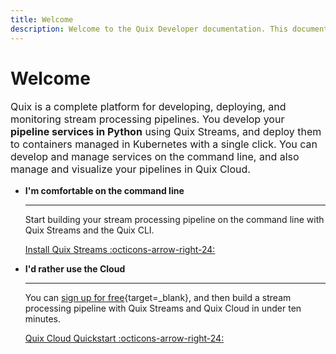 ```yaml
---
title: Welcome
description: Welcome to the Quix Developer documentation. This documentation includes guides, tutorials, and API references for using Quix Cloud, Quix Streams, and Quix Bring Your Own Cluster (BYOC).
---
```


# Welcome

<p style="font-size: 1rem;">Quix is a complete platform for developing, deploying, and monitoring stream processing pipelines. You develop your <b>pipeline services in Python</b> using Quix Streams, and deploy them to containers managed in Kubernetes with a single click. You can develop and manage services on the command line, and also manage and visualize your pipelines in Quix Cloud.</p>

<div class="grid cards" markdown>

- __I'm comfortable on the command line__

    ---

    Start building your stream processing pipeline on the command line with Quix Streams and the Quix CLI.

    [Install Quix Streams :octicons-arrow-right-24:](./install.md)

- __I'd rather use the Cloud__

    ---

    You can [sign up for free](https://portal.platform.quix.io/self-sign-up){target=_blank}, and then build a stream processing pipeline with Quix Streams and Quix Cloud in under ten minutes.

    [Quix Cloud Quickstart :octicons-arrow-right-24:](../quix-cloud/quickstart.md)

</div>